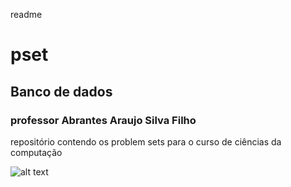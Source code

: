 readme

# pset
## Banco de dados
### professor Abrantes Araujo Silva Filho
repositório contendo os problem sets para o curso de ciências da computação

![alt text](https://upload.wikimedia.org/wikipedia/commons/d/d5/Rubber_duck_assisting_with_debugging.jpg)
